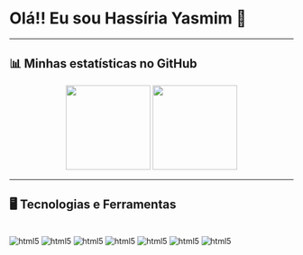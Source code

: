
# Olá!! Eu sou Hassíria Yasmim 👋

---

## 📊 Minhas estatísticas no GitHub

<p align="center">
  <img height="150em" src="https://github-readme-stats.vercel.app/api?username=Hassiria&show_icons=true&theme=dracula"/>
  <img height="150em" src="https://github-readme-stats.vercel.app/api/top-langs/?username=Hassiria&layout=compact&theme=dracula"/>
</p>

---
## 🖥️ Tecnologias e Ferramentas

<div style="display: inline_block"><br/>
  <img align="center" alt="html5" src="https://img.shields.io/badge/Python-3776AB?style=for-the-badge&logo=python&logoColor=white" />
  <img align="center" alt="html5" src="https://img.shields.io/badge/CSS3-1572B6?style=for-the-badge&logo=css3&logoColor=white" />
  <img align="center" alt="html5" src="https://img.shields.io/badge/HTML5-E34F26?style=for-the-badge&logo=html5&logoColor=white" />
  <img align="center" alt="html5" src="https://img.shields.io/badge/SQLite-07405E?style=for-the-badge&logo=sqlite&logoColor=white" />
  <img align="center" alt="html5" src="https://img.shields.io/badge/C%23-239120?style=for-the-badge&logo=c-sharp&logoColor=white" />
  <img align="center" alt="html5" src="https://img.shields.io/badge/C-00599C?style=for-the-badge&logo=c&logoColor=white" />
  <img align="center" alt="html5" src="https://img.shields.io/badge/Java-ED8B00?style=for-the-badge&logo=openjdk&logoColor=white" />
  
  
</div>


